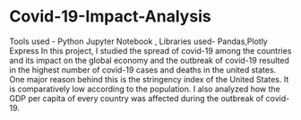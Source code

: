 # Covid-19-Impact-Analysis
Tools used - Python Jupyter Notebook , Libraries used- Pandas,Plotly Express
In this project, I studied the spread of covid-19 among the countries and its impact on the global economy and the outbreak of covid-19 resulted in the highest number of covid-19 cases and deaths in the united states. One major reason behind this is the stringency index of the United States. It is comparatively low according to the population. I also analyzed how the GDP per capita of every country was affected during the outbreak of covid-19.
